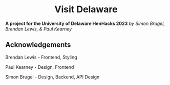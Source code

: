<h1><center>Visit Delaware</center></h1>

**A project for the University of Delaware HenHacks 2023**
_by Simon Brugel, Brendan Lewis, & Paul Kearney_

## Acknowledgements

Brendan Lewis - Frontend, Styling

Paul Kearney - Design, Frontend

Simon Brugel - Design, Backend, API Design
